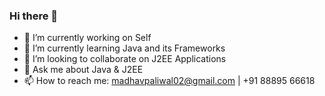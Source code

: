 ### Hi there 👋

<!--
**madhavpaliwal02/madhavpaliwal02** is a ✨ _special_ ✨ repository because its `README.md` (this file) appears on your GitHub profile.

Here are some ideas to get you started:
-->
- 🔭 I’m currently working on Self
- 🌱 I’m currently learning Java and its Frameworks
- 👯 I’m looking to collaborate on J2EE Applications
- 💬 Ask me about Java & J2EE
- 📫 How to reach me: madhavpaliwal02@gmail.com | +91 88895 66618


